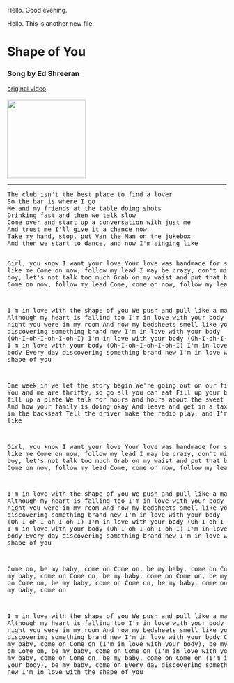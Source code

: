 Hello. Good evening.

Hello. This is another new file.
<!DOCTYPE html>
<html>
    <head>
        <title>Song lyrics</title>
    </head>
    <body>
        <h1>Shape of You</h1>
        <h3>Song by Ed Shreeran</h3>
        <a href=" https://es.lnk.to/equals" target="_blank">
        original video
        </a>
        <br>
        <br>
        <a href=" https://es.lnk.to/equals">
        <img src="cover_pic.jpg" height="180">
         </a>
        <hr>
        <pre>
The club isn't the best place to find a lover
So the bar is where I go
Me and my friends at the table doing shots
Drinking fast and then we talk slow
Come over and start up a conversation with just me
And trust me I'll give it a chance now
Take my hand, stop, put Van the Man on the jukebox
And then we start to dance, and now I'm singing like

Girl, you know I want your love
Your love was handmade for somebody like me
Come on now, follow my lead
I may be crazy, don't mind me
Say, boy, let's not talk too much
Grab on my waist and put that body on me
Come on now, follow my lead
Come, come on now, follow my lead

I'm in love with the shape of you
We push and pull like a magnet do
Although my heart is falling too
I'm in love with your body
And last night you were in my room
And now my bedsheets smell like you
Every day discovering something brand new
I'm in love with your body
(Oh-I-oh-I-oh-I-oh-I)
I'm in love with your body
(Oh-I-oh-I-oh-I-oh-I)
I'm in love with your body
(Oh-I-oh-I-oh-I-oh-I)
I'm in love with your body
Every day discovering something brand new
I'm in love with the shape of you

One week in we let the story begin
We're going out on our first date
You and me are thrifty, so go all you can eat
Fill up your bag and I fill up a plate
We talk for hours and hours about the sweet and the sour
And how your family is doing okay
And leave and get in a taxi, then kiss in the backseat
Tell the driver make the radio play, and I'm singing like

Girl, you know I want your love
Your love was handmade for somebody like me
Come on now, follow my lead
I may be crazy, don't mind me
Say, boy, let's not talk too much
Grab on my waist and put that body on me
Come on now, follow my lead
Come, come on now, follow my lead

I'm in love with the shape of you
We push and pull like a magnet do
Although my heart is falling too
I'm in love with your body
And last night you were in my room
And now my bedsheets smell like you
Every day discovering something brand new
I'm in love with your body
(Oh-I-oh-I-oh-I-oh-I)
I'm in love with your body
(Oh-I-oh-I-oh-I-oh-I)
I'm in love with your body
(Oh-I-oh-I-oh-I-oh-I)
I'm in love with your body
Every day discovering something brand new
I'm in love with the shape of you

Come on, be my baby, come on
Come on, be my baby, come on
Come on, be my baby, come on
Come on, be my baby, come on
Come on, be my baby, come on
Come on, be my baby, come on
Come on, be my baby, come on
Come on, be my baby, come on

I'm in love with the shape of you
We push and pull like a magnet do
Although my heart is falling too
I'm in love with your body
And last night you were in my room
And now my bedsheets smell like you
Every day discovering something brand new
I'm in love with your body
Come on, be my baby, come on
Come on (I'm in love with your body), be my baby, come on
Come on, be my baby, come on
Come on (I'm in love with your body), be my baby, come on
Come on, be my baby, come on
Come on (I'm in love with your body), be my baby, come on
Every day discovering something brand new
I'm in love with the shape of you
        </pre>
    </body>
</html>
